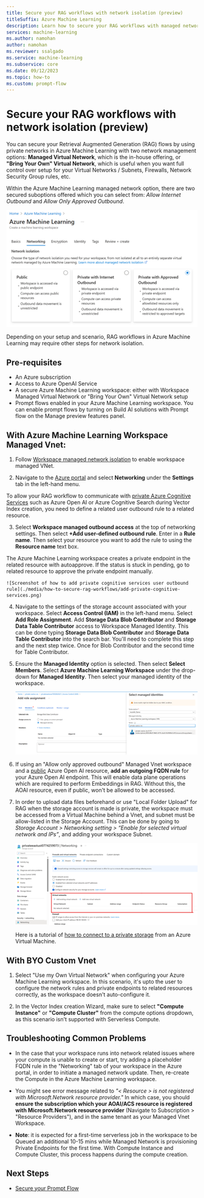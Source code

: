 ```yaml
---
title: Secure your RAG workflows with network isolation (preview)
titleSuffix: Azure Machine Learning
description: Learn how to secure your RAG workflows with managed network and custom virtual network scenarios.
services: machine-learning
ms.author: namohan
author: namohan
ms.reviewer: ssalgado
ms.service: machine-learning
ms.subservice: core
ms.date: 09/12/2023
ms.topic: how-to
ms.custom: prompt-flow
---
```


# Secure your RAG workflows with network isolation (preview)

You can secure your Retrieval Augmented Generation (RAG) flows by using private networks in Azure Machine Learning with two network management options: **Managed Virtual Network**, which is the in-house offering, or **"Bring Your Own" Virtual Network**, which is useful when you want full control over setup for your Virtual Networks / Subnets, Firewalls, Network Security Group rules, etc. 

Within the Azure Machine Learning managed network option, there are two secured suboptions offered which you can select from: _Allow Internet Outbound_ and _Allow Only Approved Outbound_. 

![Screenshot of Managed Vnet Options in Azure Machine Learning](./media/how-to-secure-rag-workflows/private-managed-vnet-options.png)


Depending on your setup and scenario, RAG workflows in Azure Machine Learning may require other steps for network isolation.

## Pre-requisites
- An Azure subscription
- Access to Azure OpenAI Service
- A secure Azure Machine Learning workspace: either with Workspace Managed Virtual Network or "Bring Your Own" Virtual Network setup
- Prompt flows enabled in your Azure Machine Learning workspace. You can enable prompt flows by turning on Build AI solutions with Prompt flow on the Manage preview features panel.

## With Azure Machine Learning Workspace Managed Vnet:

1. Follow [Workspace managed network isolation](../how-to-managed-network.md) to enable workspace managed VNet.

2. Navigate to the [Azure portal](https://ms.portal.azure.com) and select **Networking** under the **Settings** tab in the left-hand menu.

To allow your RAG workflow to communicate with [<u>private</u> Azure Cognitive Services](../../ai-services/cognitive-services-virtual-networks.md) such as Azure Open AI or Azure Cognitive Search during Vector Index creation, you need to define a related user outbound rule to a related resource. 

3. Select **Workspace managed outbound access** at the top of networking settings. Then select **+Add user-defined outbound rule**. Enter in a **Rule name**. Then select your resource you want to add the rule to using the **Resource name** text box.

The Azure Machine Learning workspace creates a private endpoint in the related resource with autoapprove. If the status is stuck in pending, go to related resource to approve the private endpoint manually.

    ![Screenshot of how to add private cognitive services user outbound rule](./media/how-to-secure-rag-workflows/add-private-cognitive-services.png)

4. Navigate to the settings of the storage account associated with your workspace. Select **Access Control (IAM)** in the left-hand menu. Select **Add Role Assignment**. Add **Storage Data Blob Contributor** and **Storage Data Table Contributor** access to Workspace Managed Identity. This can be done typing **Storage Data Blob Contributor** and **Storage Data Table Contributor** into the search bar. You'll need to complete this step and the next step twice. Once for Blob Contributor and the second time for Table Contributor. 

5. Ensure the **Managed Identity** option is selected. Then select **Select Members**. Select **Azure Machine Learning Workspace** under the drop-down for **Managed Identity**. Then select your managed identity of the workspace. 

    ![Screenshot of adding Workspace Managed Identity to Blob/Table access in Storage Account](./media/how-to-secure-rag-workflows/storage-add-blob-table-managed-identity.png)

6. If using an "Allow only approved outbound" Managed Vnet workspace and a <u>public</u> Azure Open AI resource, **add an outgoing FQDN rule** for your Azure Open AI endpoint. This will enable data plane operations which are required to perform Embeddings in RAG. Without this, the AOAI resource, even if public, won't be allowed to be accessed.

7. In order to upload data files beforehand or use "Local Folder Upload" for RAG when the storage account is made is private, the workspace must be accessed from a Virtual Machine behind a Vnet, and subnet must be allow-listed in the Storage Account. This can be done by going to _Storage Account > Networking setting >  “Enable for selected virtual network and IPs”_, and adding your workspace Subnet.

    ![Screenshot of private storage settings required for secure data upload](./media/how-to-secure-rag-workflows/storage-setting-for-private-data-upload.png)

    Here is a tutorial of [how to connect to a private storage](../private-link/tutorial-private-endpoint-storage-portal.md) from an Azure Virtual Machine.

## With BYO Custom Vnet

1. Select "Use my Own Virtual Network" when configuring your Azure Machine Learning workspace. In this scenario, it's upto the user to configure the network rules and private endpoints to related resources correctly, as the workspace doesn't auto-configure it.

2. In the Vector Index creation Wizard, make sure to select **"Compute Instance"** or **"Compute Cluster"** from the compute options dropdown, as this scenario isn't supported with Serverless Compute.

## Troubleshooting Common Problems

- In the case that your workspace runs into network related issues where your compute is unable to create or start, try adding a placeholder FQDN rule in the "Networking" tab of your workspace in the Azure portal, in order to initiate a managed network update. Then, re-create the Compute in the Azure Machine Learning workspace.

- You might see error message related to _"< Resource > is not registered with Microsoft.Network resource provider."_ In which case, you should **ensure the subscription which your AOAI/ACS resource is registered with Microsoft.Network resource provider** (Navigate to Subscription > "Resource Providers"), and in the same tenant as your Managed Vnet Workspace.

- **Note**: it is expected for a first-time serverless job in the workspace to be Queued an additional 10-15 mins while Managed Network is provisioning Private Endpoints for the first time. With Compute Instance and Compute Cluster, this process happens during the compute creation.

## Next Steps

- [Secure your Prompt Flow](./prompt-flow/how-to-secure-prompt-flow.md)
